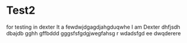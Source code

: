 # Test2
for testing in dexter
It a fewdwjdgagdjahgduqwhe
 I am Dexter
dhfjsdh
dbajdb
gghh
gffbddd
gggsfsfgdgjwegfahsg
r
wdadsfgd
ee
dwqderere
